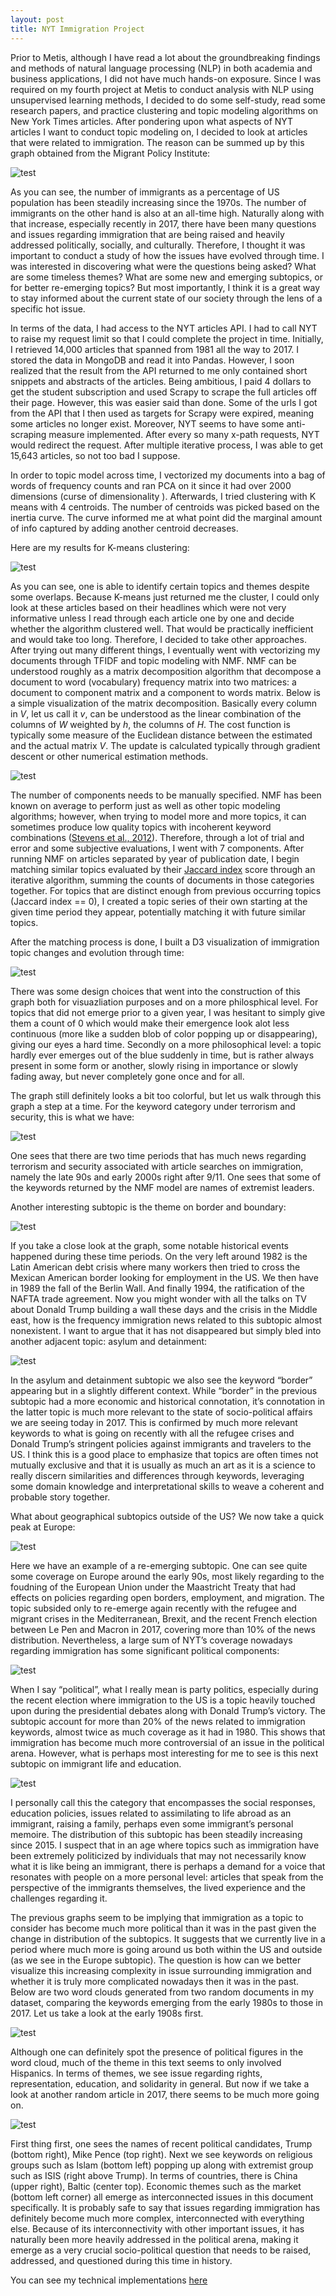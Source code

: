 ```yaml
---
layout: post
title: NYT Immigration Project
---
```


Prior to Metis, although I have read a lot about the groundbreaking findings and methods of natural language processing (NLP) in both academia and business applications, I did not have much hands-on exposure. Since I was required on my fourth project at Metis to conduct analysis with NLP using unsupervised learning methods, I decided to do some self-study, read some research papers, and practice clustering and topic modeling algorithms on New York Times articles. After pondering upon what aspects of NYT articles I want to conduct topic modeling on, I decided to look at articles that were related to immigration. The reason can be summed up by this graph obtained from the Migrant Policy Institute:  

![test](https://github.com/willtseng12/willtseng12.github.io/raw/master/images/blog4_images/migrant_policy_institute.png)

As you can see, the number of immigrants as a percentage of US population has been steadily increasing since the 1970s. The number of immigrants on the other hand is also at an all-time high. Naturally along with that increase, especially recently in 2017, there have been many questions and issues regarding immigration that are being raised and heavily addressed politically, socially, and culturally. Therefore, I thought it was important to conduct a study of how the issues have evolved through time. I was interested in discovering what were the questions being asked? What are some timeless themes? What are some new and emerging subtopics, or for better re-emerging topics? But most importantly, I think it is a great way to stay informed about the current state of our society through the lens of a specific hot issue.  

In terms of the data, I had access to the NYT articles API. I had to call NYT to raise my request limit so that I could complete the project in time. Initially, I retrieved 14,000 articles that spanned from 1981 all the way to 2017.  I stored the data in MongoDB and read it into Pandas. However, I soon realized that the result from the API returned to me only contained short snippets and abstracts of the articles. Being ambitious, I paid 4 dollars to get the student subscription and used Scrapy to scrape the full articles off their page. However, this was easier said than done. Some of the urls I got from the API that I then used as targets for Scrapy were expired, meaning some articles no longer exist. Moreover, NYT seems to have some anti-scraping measure implemented. After every so many x-path requests, NYT would redirect the request. After multiple iterative process, I was able to get 15,643 articles, so not too bad I suppose.  

In order to topic model across time, I vectorized my documents into a bag of words of frequency counts and ran PCA on it since it had over 2000 dimensions (curse of dimensionality <link>). Afterwards, I tried clustering with K means with 4 centroids. The number of centroids was picked based on the inertia curve. The curve informed me at what point did the marginal amount of info captured by adding another centroid decreases.  

Here are my results for K-means clustering:  

![test](https://github.com/willtseng12/willtseng12.github.io/raw/master/images/blog4_images/kmeans_cluster.png)

As you can see, one is able to identify certain topics and themes despite some overlaps. Because K-means just returned me the cluster, I could only look at these articles based on their headlines which were not very informative unless I read through each article one by one and decide whether the algorithm clustered well. That would be practically inefficient and would take too long. Therefore, I decided to take other approaches. After trying out many different things, I eventually went with vectorizing my documents through TFIDF and topic modeling with NMF. NMF can be understood roughly as a matrix decomposition algorithm that decompose a document to word (vocabulary) frequency matrix into two matrices: a document to component matrix and a component to words matrix. Below is a simple visualization of the matrix decomposition. Basically every column in $V$, let us call it $v$, can be understood as the linear combination of the columns of $W$ weighted by $h$, the columns of $H$. The cost function is typically some measure of the Euclidean distance between the estimated and the actual matrix $V$. The update is calculated typically through gradient descent or other numerical estimation methods.  

![test](https://github.com/willtseng12/willtseng12.github.io/raw/master/images/blog4_images/nmf.png)

The number of components needs to be manually specified. NMF has been known on average to perform just as well as other topic modeling algorithms; however, when trying to model more and more topics, it can sometimes produce low quality topics with incoherent keyword combinations ([Stevens et al., 2012](https://aclweb.org/anthology/D/D12/D12-1087.pdf)). Therefore, through a lot of trial and error and some subjective evaluations, I went with 7 components. After running NMF on articles separated by year of publication date, I begin matching similar topics evaluated by their [Jaccard index](https://en.wikipedia.org/wiki/Jaccard_index) score through an iterative algorithm, summing the counts of documents in those categories together. For topics that are distinct enough from previous occurring topics (Jaccard index == 0), I created a topic series of their own starting at the given time period they appear, potentially matching it with future similar topics.  

After the matching process is done, I built a D3 visualization of immigration topic changes and evolution through time:  

![test](https://github.com/willtseng12/willtseng12.github.io/raw/master/images/blog4_images/topic_distr.png)

There was some design choices that went into the construction of this graph both for visuazliation purposes and on a more philosphical level. For topics that did not emerge prior to a given year, I was hesitant to simply give them a count of 0 which would make their emergence look alot less continuous (more like a sudden blob of color popping up or disappearing), giving our eyes a hard time. Secondly on a more philosophical level: a topic hardly ever emerges out of the blue suddenly in time, but is rather always present in some form or another, slowly rising in importance or slowly fading away, but never completely gone once and for all.

The graph still definitely looks a bit too colorful, but let us walk through this graph a step at a time. 
For the keyword category under terrorism and security, this is what we have:   

![test](https://github.com/willtseng12/willtseng12.github.io/raw/master/images/blog4_images/terror.png)  

One sees that there are two time periods that has much news regarding terrorism and security associated with article searches on immigration, namely the late 90s and early 2000s right after 9/11. One sees that some of the keywords returned by the NMF model are names of extremist leaders.  

Another interesting subtopic is the theme on border and boundary:   
  
![test](https://github.com/willtseng12/willtseng12.github.io/raw/master/images/blog4_images/border.png)

If you take a close look at the graph, some notable historical events happened during these time periods. On the very left around 1982 is the Latin American debt crisis where many workers then tried to cross the Mexican American border looking for employment in the US. We then have in 1989 the fall of the Berlin Wall. And finally 1994, the ratification of the NAFTA trade agreement. Now you might wonder with all the talks on TV about Donald Trump building a wall these days and the crisis in the Middle east, how is the frequency immigration news related to this subtopic almost nonexistent. I want to argue that it has not disappeared but simply bled into another adjacent topic: asylum and detainment:   

![test](https://github.com/willtseng12/willtseng12.github.io/raw/master/images/blog4_images/detainment.png)

In the asylum and detainment subtopic we also see the keyword “border” appearing but in a slightly different context. While “border” in the previous subtopic had a more economic and historical connotation, it’s connotation in the latter topic is much more relevant to the state of socio-political affairs we are seeing today in 2017. This is confirmed by much more relevant keywords to what is going on recently with all the refugee crises and Donald Trump’s stringent policies against immigrants and travelers to the US. I think this is a good place to emphasize that topics are often times not mutually exclusive and that it is usually as much an art as it is a science to really discern similarities and differences through keywords, leveraging some domain knowledge and interpretational skills to weave a coherent and probable story together.  

What about geographical subtopics outside of the US? We now take a quick peak at Europe:   

![test](https://github.com/willtseng12/willtseng12.github.io/raw/master/images/blog4_images/foreign.png)

Here we have an example of a re-emerging subtopic. One can see quite some coverage on Europe around the early 90s, most likely regarding to the foudning of the European Union under the Maastricht Treaty that had effects on policies regarding open borders, employment, and migration. The topic subsided only to re-emerge again recently with the refugee and migrant crises in the Mediterranean, Brexit, and the recent French election between Le Pen and Macron in 2017, covering more than 10% of the news distribution. Nevertheless, a large sum of NYT’s coverage nowadays regarding immigration has some significant political components:  

![test](https://github.com/willtseng12/willtseng12.github.io/raw/master/images/blog4_images/political.png)

When I say “political”, what I really mean is party politics, especially during the recent election where immigration to the US is a topic heavily touched upon during the presidential debates along with Donald Trump’s victory. The subtopic account for more than 20% of the news related to immigration keywords, almost twice as much coverage as it had in 1980. This shows that immigration has become much more controversial of an issue in the political arena. However, what is perhaps most interesting for me to see is this next subtopic on immigrant life and education.  

![test](https://github.com/willtseng12/willtseng12.github.io/raw/master/images/blog4_images/social_response.png)


I personally call this the category that encompasses the social responses, education policies, issues related to assimilating to life abroad as an immigrant, raising a family, perhaps even some immigrant’s personal memoire. The distribution of this subtopic has been steadily increasing since 2015. I suspect that in an age where topics such as immigration have been extremely politicized by individuals that may not necessarily know what it is like being an immigrant, there is perhaps a demand for a voice that resonates with people on a more personal level: articles that speak from the perspective of the immigrants themselves, the lived experience and the challenges regarding it.  

The previous graphs seem to be implying that immigration as a topic to consider has become much more political than it was in the past given the change in distribution of the subtopics. It suggests that we currently live in a period where much more is going around us both within the US and outside (as we see in the Europe subtopic). The question is how can we better visualize this increasing complexity in issue surrounding immigration and whether it is truly more complicated nowadays then it was in the past. Below are two word clouds generated from two random documents in my dataset, comparing the keywords emerging from the early 1980s to those in 2017. Let us take a look at the early 1908s first.  
  
![test](https://github.com/willtseng12/willtseng12.github.io/raw/master/images/blog4_images/1980_wc.png)

Although one can definitely spot the presence of political figures in the word cloud, much of the theme in this text seems to only involved Hispanics. In terms of themes, we see issue regarding rights, representation, education, and solidarity in general. But now if we take a look at another random article in 2017, there seems to be much more going on.  
  
![test](https://github.com/willtseng12/willtseng12.github.io/raw/master/images/blog4_images/2017_wc.png)

First thing first, one sees the names of recent political candidates, Trump (bottom right), Mike Pence (top right). Next we see keywords on religious groups such as Islam (bottom left) popping up along with extremist group such as ISIS (right above Trump). In terms of countries, there is China (upper right), Baltic (center top). Economic themes such as the market (bottom left corner) all emerge as interconnected issues in this document specifically. It is probably safe to say that issues regarding immigration has definitely become much more complex, interconnected with everything else. Because of its interconnectivity with other important issues, it has naturally been more heavily addressed in the political arena, making it emerge as a very crucial socio-political question that needs to be raised, addressed, and questioned during this time in history.  

You can see my technical implementations [here](https://github.com/willtseng12/metis_projects_17/tree/master/nyt_immigration_project)
